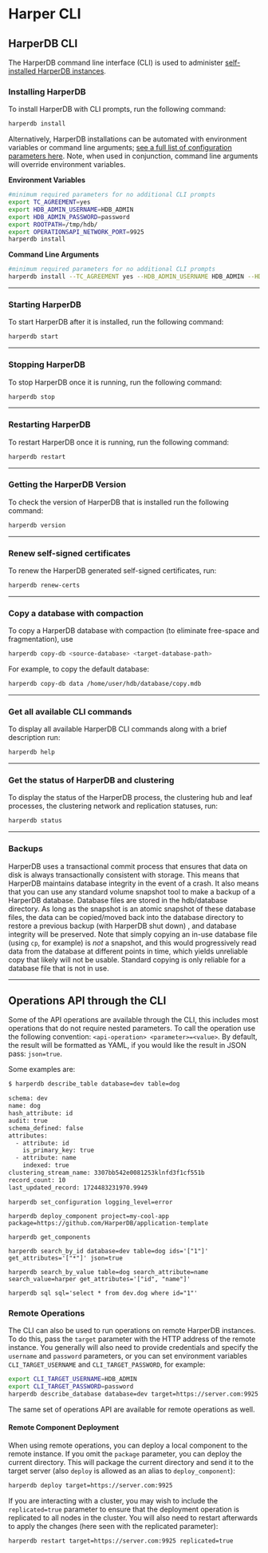 # Harper CLI

## HarperDB CLI

The HarperDB command line interface (CLI) is used to administer [self-installed HarperDB instances](install-harper/).

### Installing HarperDB

To install HarperDB with CLI prompts, run the following command:

```bash
harperdb install
```

Alternatively, HarperDB installations can be automated with environment variables or command line arguments; [see a full list of configuration parameters here](configuration.md#Using-the-Configuration-File-and-Naming-Conventions). Note, when used in conjunction, command line arguments will override environment variables.

**Environment Variables**

```bash
#minimum required parameters for no additional CLI prompts
export TC_AGREEMENT=yes
export HDB_ADMIN_USERNAME=HDB_ADMIN
export HDB_ADMIN_PASSWORD=password
export ROOTPATH=/tmp/hdb/
export OPERATIONSAPI_NETWORK_PORT=9925
harperdb install
```

**Command Line Arguments**

```bash
#minimum required parameters for no additional CLI prompts
harperdb install --TC_AGREEMENT yes --HDB_ADMIN_USERNAME HDB_ADMIN --HDB_ADMIN_PASSWORD password --ROOTPATH /tmp/hdb/ --OPERATIONSAPI_NETWORK_PORT 9925
```

***

### Starting HarperDB

To start HarperDB after it is installed, run the following command:

```bash
harperdb start
```

***

### Stopping HarperDB

To stop HarperDB once it is running, run the following command:

```bash
harperdb stop
```

***

### Restarting HarperDB

To restart HarperDB once it is running, run the following command:

```bash
harperdb restart
```

***

### Getting the HarperDB Version

To check the version of HarperDB that is installed run the following command:

```bash
harperdb version
```

***

### Renew self-signed certificates

To renew the HarperDB generated self-signed certificates, run:

```bash
harperdb renew-certs
```

***

### Copy a database with compaction

To copy a HarperDB database with compaction (to eliminate free-space and fragmentation), use

```bash
harperdb copy-db <source-database> <target-database-path>
```

For example, to copy the default database:

```bash
harperdb copy-db data /home/user/hdb/database/copy.mdb
```

***

### Get all available CLI commands

To display all available HarperDB CLI commands along with a brief description run:

```bash
harperdb help
```

***

### Get the status of HarperDB and clustering

To display the status of the HarperDB process, the clustering hub and leaf processes, the clustering network and replication statuses, run:

```bash
harperdb status
```

***

### Backups

HarperDB uses a transactional commit process that ensures that data on disk is always transactionally consistent with storage. This means that HarperDB maintains database integrity in the event of a crash. It also means that you can use any standard volume snapshot tool to make a backup of a HarperDB database. Database files are stored in the hdb/database directory. As long as the snapshot is an atomic snapshot of these database files, the data can be copied/moved back into the database directory to restore a previous backup (with HarperDB shut down) , and database integrity will be preserved. Note that simply copying an in-use database file (using `cp`, for example) is _not_ a snapshot, and this would progressively read data from the database at different points in time, which yields unreliable copy that likely will not be usable. Standard copying is only reliable for a database file that is not in use.

***

## Operations API through the CLI

Some of the API operations are available through the CLI, this includes most operations that do not require nested parameters. To call the operation use the following convention: `<api-operation> <parameter>=<value>`. By default, the result will be formatted as YAML, if you would like the result in JSON pass: `json=true`.

Some examples are:

```bash
$ harperdb describe_table database=dev table=dog

schema: dev
name: dog
hash_attribute: id
audit: true
schema_defined: false
attributes:
  - attribute: id
    is_primary_key: true
  - attribute: name
    indexed: true
clustering_stream_name: 3307bb542e0081253klnfd3f1cf551b
record_count: 10
last_updated_record: 1724483231970.9949
```

`harperdb set_configuration logging_level=error`

`harperdb deploy_component project=my-cool-app package=https://github.com/HarperDB/application-template`

`harperdb get_components`

`harperdb search_by_id database=dev table=dog ids='["1"]' get_attributes='["*"]' json=true`

`harperdb search_by_value table=dog search_attribute=name search_value=harper get_attributes='["id", "name"]'`

`harperdb sql sql='select * from dev.dog where id="1"'`

### Remote Operations

The CLI can also be used to run operations on remote HarperDB instances. To do this, pass the `target` parameter with the HTTP address of the remote instance. You generally will also need to provide credentials and specify the `username` and `password` parameters, or you can set environment variables `CLI_TARGET_USERNAME` and `CLI_TARGET_PASSWORD`, for example:

```bash
export CLI_TARGET_USERNAME=HDB_ADMIN
export CLI_TARGET_PASSWORD=password
harperdb describe_database database=dev target=https://server.com:9925
```

The same set of operations API are available for remote operations as well.

#### Remote Component Deployment

When using remote operations, you can deploy a local component to the remote instance. If you omit the `package` parameter, you can deploy the current directory. This will package the current directory and send it to the target server (also `deploy` is allowed as an alias to `deploy_component`):

```bash
harperdb deploy target=https://server.com:9925
```

If you are interacting with a cluster, you may wish to include the `replicated=true` parameter to ensure that the deployment operation is replicated to all nodes in the cluster. You will also need to restart afterwards to apply the changes (here seen with the replicated parameter):

```bash
harperdb restart target=https://server.com:9925 replicated=true
```

